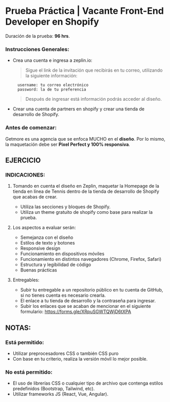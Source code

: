 # Prueba Práctica | Vacante Front-End Developer en Shopify

Duración de la prueba: **96 hrs**.

### Instrucciones Generales:

- Crea una cuenta e ingresa a zeplin.io:
	> Sigue el link de la invitación que recibirás en tu correo, utilizando la siguiente información:
	
		username: tu correo electrónico
		password: la de tu preferencia

	> Después de ingresar está información podrás acceder al diseño.
- Crear una cuenta de partners en shopify y crear una tienda de desarrollo de Shopify.

### Antes de comenzar:

Getmore es una agencia que se enfoca MUCHO en el **diseño**. Por lo mismo, la maquetación debe ser **Pixel Perfect y 100% responsiva**.

## EJERCICIO

### INDICACIONES:

1. Tomando en cuenta el diseño en Zeplin, maquetar la Homepage de la tienda en línea de Tennis dentro de la tienda de desarrollo de Shopify que acabas de crear.
	- Utiliza las secciones y bloques de Shopify.
	- Utiliza un theme gratuito de shopify como base para realizar la prueba.
	
2. Los aspectos a evaluar serán:
	- Semejanza con el diseño
	- Estilos de texto y botones
	- Responsive design
	- Funcionamiento en dispositivos móviles
	- Funcionamiento en distintos navegadores (Chrome, Firefox, Safari)
	- Estructura y legibilidad de código
	- Buenas prácticas

3. Entregables:
	- Subir tu entregable a un repositorio público en tu cuenta de GitHub, si no tienes cuenta es necesario crearla.
	- El enlace a tu tienda de desarrollo y la contraseña para ingresar.
	- Subir los enlaces que se acaban de mencionar en el siguiente formulario: https://forms.gle/XRpuSGWTQWjD6tXPA

## NOTAS:

### Está permitido:
- Utilizar preprocesadores CSS o también CSS puro
- Con base en tu criterio, realiza la versión móvil lo mejor posible.

### No está permitido:
- El uso de librerías CSS o cualquier tipo de archivo que contenga estilos predefinidos (Bootstrap, Tailwind, etc).
- Utilizar frameworks JS (React, Vue, Angular).
